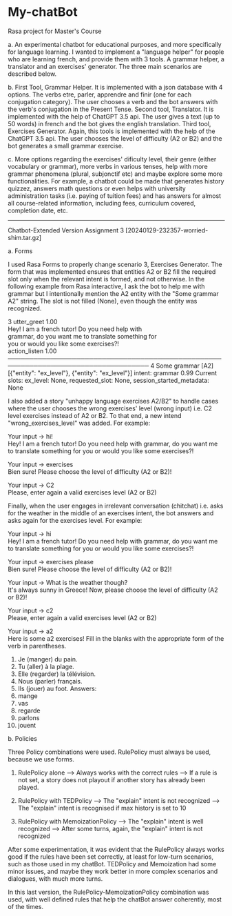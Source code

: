# My-chatBot
Rasa project for Master's Course 

a. An experimental chatbot for educational purposes, and more specifically for language learning. I wanted to implement a "language helper" for people who are learning french, and provide
them with 3 tools. A grammar helper, a translator and an exercises' generator. The three main scenarios are described below.

b. First Tool, Grammar Helper. It is implemented with a json database with 4 options. The verbs etre, parler, apprendre and finir (one for each conjugation category). The user chooses a verb
and the bot answers with the verb's conjugation in the Present Tense. 
  Second tool, Translator. It is implemented with the help of ChatGPT 3.5 api. The user gives a text (up to 50 words) in french
and the bot gives the english translation. 
  Third tool, Exercises Generator. Again, this tools is implemented with the help of the ChatGPT 3.5 api. The user chooses the level of difficulty (A2 or B2) and the bot generates a small grammar
exercise.

c. More options regarding the exercises' dificulty level, their genre (either vocabulary or grammar), more verbs in various tenses, help with more grammar phenomena (plural, subjonctif etc) and maybe explore 
some more functionalities. For example, a chatbot could be made that generates history quizzez, answers math questions or even helps with university administration tasks (i.e. paying of tuition fees) and 
has answers for almost all course-related information, including fees, curriculum covered, completion date, etc. 

------------------------------------------------------------------------------------------------------------------------------------------------------------------------------------------------------------------------------

Chatbot-Extended Version Assignment 3 [20240129-232357-worried-shim.tar.gz]

a. Forms

I used Rasa Forms to properly change scenario 3, Exercises Generator. The form that was implemented ensures that entities A2 or B2 fill the required slot only when the relevant intent is formed, and not otherwise.
In the following example from Rasa interactive, I ask the bot to help me with grammar but I intentionally mention the A2 entity with the "Some grammar A2" string. The slot is not filled (None), even though the entity was recognized.

 3    utter_greet 1.00                                                             
      Hey! I am a french tutor! Do you need help with                              
      grammar, do you want me to translate something for                           
      you or would you like some exercises?!                                       
      action_listen 1.00                                                           
───────────────────────────────────────────────────────────────────────────────────
 4                                                                    Some grammar 
                                                                   [A2][{"entity": 
                                                                      "ex_level"}, 
                                                                        {"entity": 
                                                                      "ex_level"}] 
                                                              intent: grammar 0.99 
Current slots: 
        ex_level: None, requested_slot: None, session_started_metadata: None

I also added a story "unhappy language exercises A2/B2" to handle cases where the user chooses the wrong exercises' level (wrong input) i.e. C2 level exercises instead of A2 or B2. To that end, a new intend "wrong_exercises_level" was added. For example:

Your input ->  hi!                                                                     
Hey! I am a french tutor! Do you need help with grammar, do you want me to translate something for you or would you like some exercises?!

Your input ->  exercises                                                               
Bien sure! Please choose the level of difficulty (A2 or B2)!

Your input ->  C2                                                                      
Please, enter again a valid exercises level (A2 or B2)

Finally, when the user engages in irrelevant conversation (chitchat) i.e. asks for the weather in the middle of an exercises intent, the bot answers and asks again for the exercises level. For example:

Your input ->  hi                                                                      
Hey! I am a french tutor! Do you need help with grammar, do you want me to translate something for you or would you like some exercises?!

Your input ->  exercises please                                                        
Bien sure! Please choose the level of difficulty (A2 or B2)!

Your input ->  What is the weather though?                                             
It's always sunny in Greece! Now, please choose the level of difficulty (A2 or B2)!

Your input ->  c2                                                                      
Please, enter again a valid exercises level (A2 or B2)

Your input ->  a2                                                                      
Here is some a2 exercises! Fill in the blanks with the appropriate form of the verb in parentheses.
1. Je (manger) du pain.
2. Tu (aller) à la plage.
3. Elle (regarder) la télévision.
4. Nous (parler) français.
5. Ils (jouer) au foot.
Answers:
1. mange
2. vas
3. regarde
4. parlons
5. jouent

b. Policies

Three Policy combinations were used. RulePolicy must always be used, because we use forms.

1) RulePolicy alone
  --> Always works with the correct rules
  --> If a rule is not set, a story does not playout if another story has already been played.
   
3) RulePolicy with TEDPolicy
   --> The "explain" intent is not recognized
   --> The "explain" intent is recognised if max history is set to 10

5) RulePolicy with MemoizationPolicy
   --> The "explain" intent is well recognized
   --> After some turns, again, the "explain" intent is not recognized

After some experimentation, it was evident that the RulePolicy always works good if the rules have been set correctly, at least for low-turn scenarios, such as those used in my chatBot. TEDPolicy and Memoization had some minor issues, and maybe they work better in more complex scenarios and dialogues, with much more turns.

In this last version, the RulePolicy-MemoizationPolicy combination was used, with well defined rules that help the chatBot answer coherently, most of the times.

